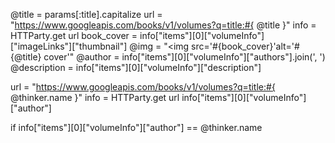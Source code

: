 @title = params[:title].capitalize
  url = "https://www.googleapis.com/books/v1/volumes?q=title:#{ @title }"
  info = HTTParty.get url
  book_cover = info["items"][0]["volumeInfo"]["imageLinks"]["thumbnail"]
  @img = "<img src='#{book_cover}'alt='#{@title} cover'"
  @author = info["items"][0]["volumeInfo"]["authors"].join(', ')
  @description = info["items"][0]["volumeInfo"]["description"]

<!-- FOR THE THINKERS CONTROLLER -->
url = "https://www.googleapis.com/books/v1/volumes?q=title:#{ @thinker.name }"
info = HTTParty.get url
info["items"][0]["volumeInfo"]["author"]

if info["items"][0]["volumeInfo"]["author"] == @thinker.name
